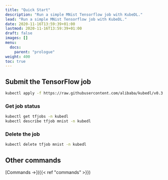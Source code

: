 ```yaml
---
title: "Quick Start"
description: "Run a simple MNist Tensorflow job with KubeDL."
lead: "Run a simple MNist Tensorflow job with KubeDL."
date: 2020-11-16T13:59:39+01:00
lastmod: 2020-11-16T13:59:39+01:00
draft: false
images: []
menu:
  docs:
    parent: "prologue"
weight: 400
toc: true
---
```


## Submit the TensorFlow job

```bash
kubectl apply -f https://raw.githubusercontent.com/alibaba/kubedl/v0.3.0/example/tf/tf_job_mnist.yaml
```

### Get job status

```bash
kubectl get tfjobs -n kubedl
kubectl describe tfjob mnist -n kubedl
```

### Delete the job

```bash
kubectl delete tfjob mnist -n kubedl
```

## Other commands

[Commands →]({{< ref "commands" >}})
